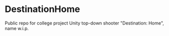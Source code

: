 # DestinationHome
Public repo for college project Unity top-down shooter "Destination: Home", name w.i.p.
